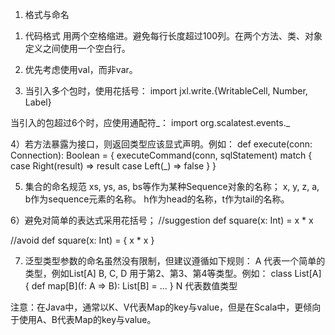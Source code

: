 1. 格式与命名

1) 代码格式
用两个空格缩进。避免每行长度超过100列。在两个方法、类、对象定义之间使用一个空白行。

2) 优先考虑使用val，而非var。

3) 当引入多个包时，使用花括号：
import jxl.write.{WritableCell, Number, Label}

当引入的包超过6个时，应使用通配符_：
import org.scalatest.events._

4）若方法暴露为接口，则返回类型应该显式声明。例如：
    def execute(conn: Connection): Boolean = {
      executeCommand(conn, sqlStatement) match {
        case Right(result) => result
        case Left(_) => false
      }
    }

5) 集合的命名规范
xs, ys, as, bs等作为某种Sequence对象的名称；
x, y, z, a, b作为sequence元素的名称。
h作为head的名称，t作为tail的名称。

6）避免对简单的表达式采用花括号；
//suggestion
def square(x: Int) = x * x

//avoid
def square(x: Int) = {
     x * x
}

7) 泛型类型参数的命名虽然没有限制，但建议遵循如下规则：
A            代表一个简单的类型，例如List[A]
B, C, D      用于第2、第3、第4等类型。例如：
                 class List[A] {
                     def map[B](f: A => B): List[B] = ...
                 }
 N           代表数值类型

注意：在Java中，通常以K、V代表Map的key与value，但是在Scala中，更倾向于使用A、B代表Map的key与value。